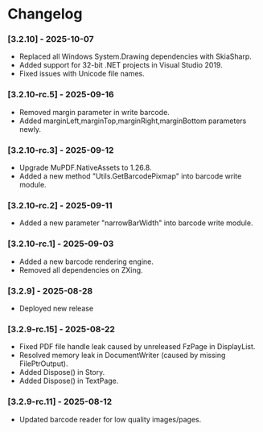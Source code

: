 # Changelog

### [3.2.10] - 2025-10-07
- Replaced all Windows System.Drawing dependencies with SkiaSharp.
- Added support for 32-bit .NET projects in Visual Studio 2019.
- Fixed issues with Unicode file names.

### [3.2.10-rc.5] - 2025-09-16
- Removed margin parameter in write barcode.
- Added marginLeft,marginTop,marginRight,marginBottom parameters newly.

### [3.2.10-rc.3] - 2025-09-12
- Upgrade MuPDF.NativeAssets to 1.26.8.
- Added a new method "Utils.GetBarcodePixmap" into barcode write module.

### [3.2.10-rc.2] - 2025-09-11
- Added a new parameter "narrowBarWidth" into barcode write module.

### [3.2.10-rc.1] - 2025-09-03
- Added a new barcode rendering engine.
- Removed all dependencies on ZXing.

### [3.2.9] - 2025-08-28
- Deployed new release

### [3.2.9-rc.15] - 2025-08-22
- Fixed PDF file handle leak caused by unreleased FzPage in DisplayList.
- Resolved memory leak in DocumentWriter (caused by missing FilePtrOutput).
- Added Dispose() in Story.
- Added Dispose() in TextPage.

### [3.2.9-rc.11] - 2025-08-12
- Updated barcode reader for low quality images/pages.